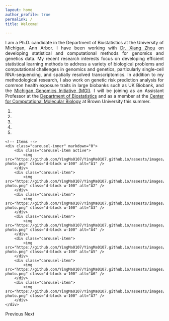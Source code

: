 ```yaml
---
layout: home
author_profile: true
permalink: /
title: Welcome!

---
```

<p style="text-align: justify">
I am a Ph.D. candidate in the Department of Biostatistics at the University of Michigan, Ann Arbor. I have been working with <a href="https://www.xzlab.org">Dr. Xiang Zhou</a> on developing statistical and computational methods for genomics and genetics data. My recent research interests focus on developing efficient statistical learning methods to address a variety of biological problems and computational challenges in genomics and genetics, particularly single-cell RNA-sequencing, and spatially resolved transcriptomics. In addition to my methodological research, I also work on genetic risk prediction analysis for common health exposure traits in large biobanks such as UK Biobank, and the <a href="https://precisionhealth.umich.edu/our-research/michigangenomics/">Michigan Genomics Initiative (MGI)</a>. I will be joining as an Assistant Professor at the <a href="https://www.brown.edu/academics/public-health/biostats/home">Department of Biostatistics</a> and as a member at the <a href="https://ccmb.brown.edu">Center for Computational Molecular Biology</a> at Brown University this summer.
</p>

<div markdown="0" id="carousel" class="carousel slide" data-ride="carousel" data-interval="4000" data-pause="hover" >
    <!-- Menu -->
    <ol class="carousel-indicators">
        <li data-target="#carousel" data-slide-to="0" class="active"></li>
        <li data-target="#carousel" data-slide-to="1"></li>
        <li data-target="#carousel" data-slide-to="2"></li>
        <li data-target="#carousel" data-slide-to="3"></li>
        <li data-target="#carousel" data-slide-to="4"></li>
    </ol>

    <!-- Items -->
    <div class="carousel-inner" markdown="0">
        <div class="carousel-item active">
            <img src="https://github.com/YingMa0107/YingMa0107.github.io/assests/images/bio-photo.png" class="d-block w-100" alt="A1" />
        </div>
        <div class="carousel-item">
            <img src="https://github.com/YingMa0107/YingMa0107.github.io/assests/images/bio-photo.png" class="d-block w-100" alt="A2" />
        </div>
        <div class="carousel-item">
            <img src="https://github.com/YingMa0107/YingMa0107.github.io/assests/images/bio-photo.png" class="d-block w-100" alt="A3" />
        </div>
        <div class="carousel-item">
            <img src="https://github.com/YingMa0107/YingMa0107.github.io/assests/images/bio-photo.png" class="d-block w-100" alt="A4" />
        </div>
        <div class="carousel-item">
            <img src="https://github.com/YingMa0107/YingMa0107.github.io/assests/images/bio-photo.png" class="d-block w-100" alt="A5" />
        </div>
        <div class="carousel-item">
            <img src="https://github.com/YingMa0107/YingMa0107.github.io/assests/images/bio-photo.png" class="d-block w-100" alt="A6" />
        </div>
        <div class="carousel-item">
            <img src="https://github.com/YingMa0107/YingMa0107.github.io/assests/images/bio-photo.png" class="d-block w-100" alt="A7" />
        </div>
    </div>
  <a class="carousel-control-prev" data-target="#carousel" role="button" data-slide="prev">
    <span class="carousel-control-prev-icon" aria-hidden="true"></span>
    <span class="sr-only">Previous</span>
  </a>
  <a class="carousel-control-next" data-target="#carousel" role="button" data-slide="next">
    <span class="carousel-control-next-icon" aria-hidden="true"></span>
    <span class="sr-only">Next</span>
  </a>
</div>
